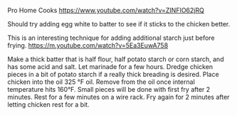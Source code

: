 

Pro Home Cooks https://www.youtube.com/watch?v=ZINFIO62jRQ

Should try adding egg white to batter to see if it sticks to the chicken better.

This is an interesting technique for adding additional starch just before frying.
https://m.youtube.com/watch?v=5Ea3EuwA758


Make a thick batter that is half flour, half potato starch or corn starch, 
and has some acid and salt.
Let marinade for a few hours.
Dredge chicken pieces in a bit of potato starch if a really thick breading is 
desired. 
Place chicken into the oil 325 &deg;F oil.
Remove from the oil once internal temperature hits 160&deg;F.
Small pieces will be done with first fry after 2 minutes.
Rest for a few minutes on a wire rack.
Fry again for 2 minutes after letting chicken rest for a bit.


<!-- Set induction burner to 7. Once temp reaches 325, add chicken and cook for 2 
minutes. The temp stays around around 330-335 during cook time. Internal temp 
coming out of fryer is ~170. Start next batch when temp again reaches 345. 
Fry a second time at 375F.  -->